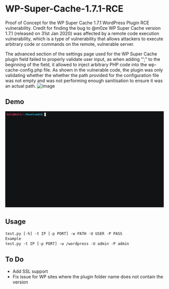 # WP-Super-Cache-1.7.1-RCE
Proof of Concept for the WP Super Cache 1.7.1 WordPress Plugin RCE vulnerability. Credit for finding the bug to @m0ze
WP Super Cache version 1.7.1 (released on 31st Jan 2020) was affected by a remote code execution vulnerability, which is a type of vulnerability that allows attackers to execute arbitrary code or commands on the remote, vulnerable server. 

The advanced section of the settings page used for the WP Super Cache plugin field failed to properly validate user input, as when adding “’;” to the beginning of the field, it allowed to inject arbitrary PHP code into the wp-cache-config.php file.
As shown in the vulnerable code, the plugin was only validating whether the whether the path provided for the configuration file was not empty and was not performing enough sanitisation to ensure it was an actual path.
![image](https://user-images.githubusercontent.com/64129118/130385245-bb405ecf-2e8b-4682-be11-b2c4c5582b5b.png)
## Demo
![alt text](https://github.com/Stef-Lan/WP-Super-Cache-1.7.1-RCE/blob/main/exploit.gif?raw=true)
## Usage
```
test.py [-h] -t IP [-p PORT] -w PATH -U USER -P PASS
Example
test.py -t IP [-p PORT] -w /wordpress -U admin -P admin
```
## To Do
- Add SSL support
- Fix issue for WP sites where the plugin folder name does not contain the version
